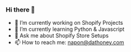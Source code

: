 ### Hi there 👋

- 🔭 I’m currently working on Shopify Projects
- 🌱 I’m currently learning Python & Javascript
- 💬 Ask me about Shopify Store Setups
- 📫 How to reach me: napon@dathoney.com
